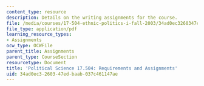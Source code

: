 ```yaml
---
content_type: resource
description: Details on the writing assignments for the course.
file: /media/courses/17-504-ethnic-politics-i-fall-2003/34ad0ec3260347edbaab037c461147ae_polscience17_504.pdf
file_type: application/pdf
learning_resource_types:
- Assignments
ocw_type: OCWFile
parent_title: Assignments
parent_type: CourseSection
resourcetype: Document
title: 'Political Science 17.504: Requirements and Assignments'
uid: 34ad0ec3-2603-47ed-baab-037c461147ae
---
```

